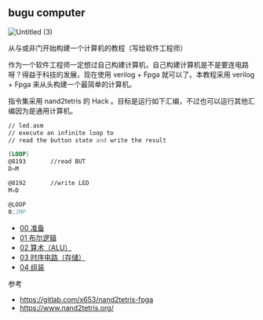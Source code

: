 ## bugu computer

![Untitled (3)](https://tva1.sinaimg.cn/large/008i3skNgy1gyomf2sm6zj30pm0be74x.jpg)

从与或非门开始构建一个计算机的教程（写给软件工程师）

作为一个软件工程师一定想过自己构建计算机，自己构建计算机是不是要连电路呀？得益于科技的发展，现在使用 verilog + Fpga 就可以了。本教程采用 verilog + Fpga 来从头构建一个最简单的计算机。

指令集采用 nand2tetris 的 Hack 。目标是运行如下汇编，不过也可以运行其他汇编因为是通用计算机。

```asm
// led.asm
// execute an infinite loop to
// read the button state and write the result

(LOOP)
@8193		//read BUT
D=M

@8192		//write LED
M=D

@LOOP
0;JMP
```



- [00 准备](00/)
- [01 布尔逻辑](01/)
- [02 算术（ALU）](02/)
- [03 时序电路（存储）](03/)
- [04 组装](04/)

参考

- https://gitlab.com/x653/nand2tetris-fpga
- https://www.nand2tetris.org/
